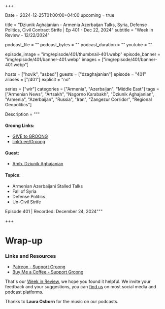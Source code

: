 +++

Date = 2024-12-25T01:00:00+04:00
upcoming = true

title = "Dziunik Aghajanian - Armenia Azerbaijan Talks, Syria, Defense Politics, Civil Contract Strife | Ep 401 - Dec 22, 2024"
subtitle = "Week in Review - 12/22/2024"



podcast_file = ""
podcast_bytes = ""
podcast_duration = ""
youtube = ""

episode_image = "img/episode/401/thumbnail-401.webp"
episode_banner = "img/episode/401/banner-401.webp"
images = ["img/episode/401/banner-401.webp"]

hosts = ["hovik", "asbed"]
guests = ["dzaghajanian"]
episode = "401"
aliases = ["/401"]
explicit = "no"

series = ["wir"]
categories = ["Armenia", "Azerbaijan", "Middle East"]
tags = ["Armenian News", "Artsakh", "Nagorno Karabakh", "Dziunik Aghajanian", "Armenia", "Azerbaijan", "Russia", "Iran", "Zangezur Corridor", "Regional Geopolitics"]

Description = """

#### Groong Links:
* [GIVE to GROONG](https://podcasts.groong.org/donate)
* [linktr.ee/Groong](https://linktr.ee/groong)

#### Guest:
  * [Amb. Dziunik Aghajanian](/guest/dzaghajanian)

#### Topics:
* Armenian Azerbaijani Stalled Talks
* Fall of Syria
* Defense Politics
* Un-Civil Strife


Episode 401 | Recorded: December 24, 2024"""

+++




# Wrap-up

### **Links and Resources**

* [Patreon - Support Groong](https://www.patreon.com/ann_groong)
* [Buy Me a Coffee - Support Groong](https://www.buymeacoffee.com/groong)


That's our [Week in Review](https://podcasts.groong.org/), we hope you found it helpful. We invite your feedback and your suggestions, you can [find us](https://linktr.ee/groong) on most social media and podcast platforms.

Thanks to __Laura Osborn__ for the music on our podcasts.
